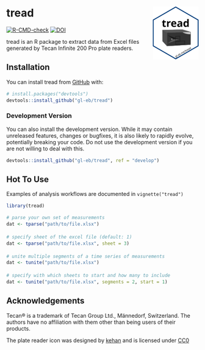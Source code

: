 
<!-- README.md is generated from README.Rmd. Please edit that file -->

# tread <a href="https://www.gl-eb.me/tread/"><img src="man/figures/logo.svg" align="right" height="139" alt="tread website" /></a>

<!-- badges: start -->

[![R-CMD-check](https://github.com/gl-eb/tread/actions/workflows/R-CMD-check.yaml/badge.svg)](https://github.com/gl-eb/tread/actions/workflows/R-CMD-check.yaml)
[![DOI](https://zenodo.org/badge/DOI/10.5281/zenodo.10200272.svg)](https://doi.org/10.5281/zenodo.10200272)
<!-- badges: end -->

tread is an R package to extract data from Excel files generated by
Tecan Infinite 200 Pro plate readers.

## Installation

You can install tread from [GitHub](https://github.com/gl-eb/tread)
with:

``` r
# install.packages("devtools")
devtools::install_github("gl-eb/tread")
```

### Development Version

You can also install the development version. While it may contain
unreleased features, changes or bugfixes, it is also likely to rapidly
evolve, potentially breaking your code. Do not use the development
version if you are not willing to deal with this.

``` r
devtools::install_github("gl-eb/tread", ref = "develop")
```

## Hot To Use

Examples of analysis workflows are documented in `vignette("tread")`

``` r
library(tread)
```

``` r
# parse your own set of measurements
dat <- tparse("path/to/file.xlsx")

# specify sheet of the excel file (default: 1)
dat <- tparse("path/to/file.xlsx", sheet = 3)

# unite multiple segments of a time series of measurements
dat <- tunite("path/to/file.xlsx")

# specify with which sheets to start and how many to include
dat <- tunite("path/to/file.xlsx", segments = 2, start = 1)
```

## Acknowledgements

Tecan® is a trademark of Tecan Group Ltd., Männedorf, Switzerland. The
authors have no affiliation with them other than being users of their
products.

The plate reader icon was designed by
[kehan](https://github.com/kehantan) and is licensed under
[CC0](https://creativecommons.org/publicdomain/zero/1.0/)
